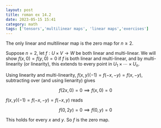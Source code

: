 ```yaml
---
layout: post
title: roman ex 14.2
date: 2023-05-15 15:41
category: math
tags: ['tensors','multilinear maps', 'linear maps','exercises']
---
```

The only linear and multilinear map is the zero map for $n\geq 2$.

Suppose $n = 2$, let $f:U\times V\to W$ be both linear and multi-linear. We will show $f(x,0) = f(y,0) = 0$ if $f$ is both linear and multi-linear, and by multi-linearity (or linearity), this extends to every point in $U_1\times \cdots\times U_n$.

Using linearity and multi-linearity, $f(x,y)(-1) = f(-x,-y) = f(x,-y)$, subtracting over (and using lienarity) gives

$$
f(2x,0)=0\implies f(x,0)=0
$$

$f(x,y)(-1)=f(-x,-y)=f(-x,y)$ reads

$$
f(0,2y)=0\implies f(0,y)=0
$$

This holds for every $x$ and $y$. So $f$ is the zero map.